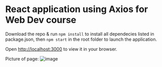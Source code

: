 # React application using Axios for Web Dev course

Download the repo & run `npm install` to install all dependecies listed in package.json, then `npm start` in the root folder to launch the application. 

Open [http://localhost:3000](http://localhost:3000) to view it in your browser.

Picture of page:
![image](https://user-images.githubusercontent.com/46389455/195970715-c073e633-11ff-49bf-af1a-4172f8580cf0.png)
